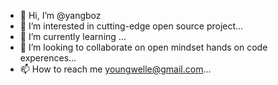 - 👋 Hi, I’m @yangboz
- 👀 I’m interested in cutting-edge open source project...
- 🌱 I’m currently learning ...
- 💞️ I’m looking to collaborate on  open mindset hands on code experences...
- 📫 How to reach me youngwelle@gmail.com...

<!---
yangboz/yangboz is a ✨ special ✨ repository because its `README.md` (this file) appears on your GitHub profile.
You can click the Preview link to take a look at your changes.
--->
